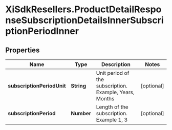 # XiSdkResellers.ProductDetailResponseSubscriptionDetailsInnerSubscriptionPeriodInner

## Properties

Name | Type | Description | Notes
------------ | ------------- | ------------- | -------------
**subscriptionPeriodUnit** | **String** | Unit period of the subscription. Example, Years, Months | [optional] 
**subscriptionPeriod** | **Number** | Length of the subscription. Example 1, 3 | [optional] 


